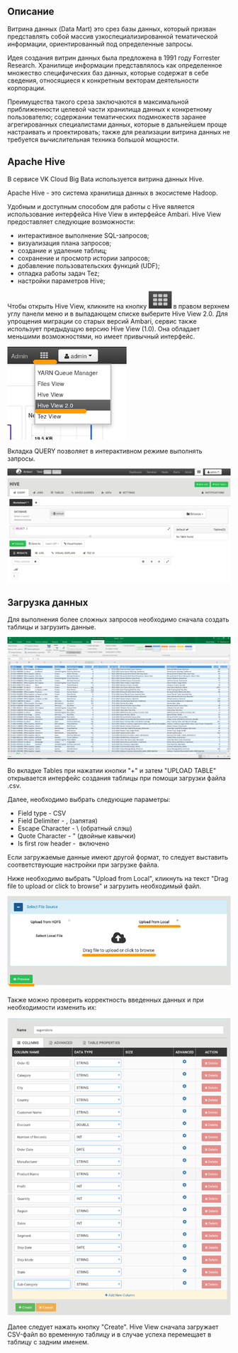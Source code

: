 ## Описание

Витрина данных (Data Mart) это срез базы данных, который призван представлять собой массив узкоспециализированной тематической информации, ориентированный под определенные запросы.

Идея создания витрин данных была предложена в 1991 году Forrester Research. Хранилище информации представлялось как определенное множество специфических баз данных, которые содержат в себе сведения, относящиеся к конкретным векторам деятельности корпорации.

Преимущества такого среза заключаются в максимальной приближенности целевой части хранилища данных к конкретному пользователю; содержании тематических подмножеств заранее агрегированных специалистами данных, которые в дальнейшем проще настраивать и проектировать; также для реализации витрина данных не требуется вычислительная техника большой мощности.

## Apache Hive

В сервисе VK Cloud Big Bata используется витрина данных Hive.

Apache Hive - это система хранилища данных в экосистеме Hadoop.

Удобным и доступным способом для работы с Hive является использование интерфейса Hive View в интерфейсе Ambari. Hive View предоставляет следующие возможности:

- интерактивное выполнение SQL-запросов;
- визуализация плана запросов;
- создание и удаление таблиц;
- сохранение и просмотр истории запросов;
- добавление пользовательских функций (UDF);
- отладка работы задач Tez;
- настройки параметров Hive;

Чтобы открыть Hive View, кликните на кнопку ![](./assets/helpjuice_production-2fuploads-2fupload-2fimage-2f7055-2fdirect-2f1598948410459-1598948410458.png) в правом верхнем углу панели меню и в выпадающем списке выберите Hive View 2.0. Для упрощения миграции со старых версий Ambari, сервис также использует предыдущую версию Hive View (1.0). Она обладает меньшими возможностями, но имеет привычный интерфейс.

![](./assets/1598948545183.21-png)

Вкладка QUERY позволяет в интерактивном режиме выполнять запросы.

![](./assets/1598948631254.22-png)

## Загрузка данных

Для выполнения более сложных запросов необходимо сначала создать таблицы и загрузить данные.

![](./assets/1602271366835-download.png)

Во вкладке Tables при нажатии кнопки "+" и затем "UPLOAD TABLE" открывается интерфейс создания таблицы при помощи загрузки файла .csv.

Далее, необходимо выбрать следующие параметры:

- Field type - CSV
- Field Delimiter - , (запятая)
- Escape Character - \\ (обратный слэш)
- Quote Character - " (двойные кавычки)
- Is first row header -  включено

Если загружаемые данные имеют другой формат, то следует выставить соответствующие настройки при загрузке файла.

Ниже необходимо выбрать "Upload from Local", кликнуть на текст "Drag file to upload or click to browse" и загрузить необходимый файл.

![](./assets/1598949546507-1533046820411-463e6865756aad41a1e9f8ca705d7d1c.png)

Также можно проверить корректность введенных данных и при необходимости изменить их:

![](./assets/1604000644700.h1-png)

Далее следует нажать кнопку "Create". Hive View сначала загружает CSV-файл во временную таблицу и в случае успеха перемещает в таблицу с задним именем.
